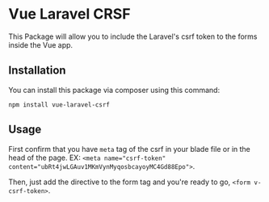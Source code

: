 # Vue Laravel CRSF
This Package will allow you to include the Laravel's csrf token to the forms inside the Vue app.

## Installation

You can install this package via composer using this command:

`npm install vue-laravel-csrf`

## Usage

First confirm that you have `meta` tag of the csrf in your blade file or in the head of the page.
EX: `<meta name="csrf-token" content="ubRt4jwLGAuv1MKmVynMyqosbcayoyMC4Gd88Epo">`.

Then, just add the directive to the form tag and you're ready to go,
`<form v-csrf-token>`.